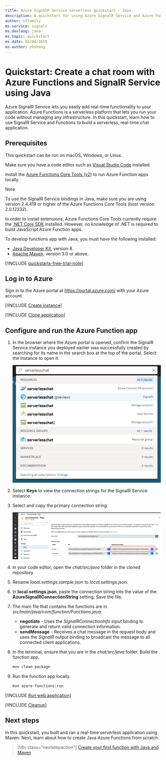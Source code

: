 ```yaml
---
title: Azure SignalR Service serverless quickstart - Java
description: A quickstart for using Azure SignalR Service and Azure Functions to create a chat room.
author: sffamily
ms.service: signalr
ms.devlang: java
ms.topic: quickstart
ms.date: 03/04/2019
ms.author: zhshang
---
```


# Quickstart: Create a chat room with Azure Functions and SignalR Service using Java

Azure SignalR Service lets you easily add real-time functionality to your application. Azure Functions is a serverless platform that lets you run your code without managing any infrastructure. In this quickstart, learn how to use SignalR Service and Functions to build a serverless, real-time chat application.

## Prerequisites

This quickstart can be run on macOS, Windows, or Linux.

Make sure you have a code editor such as [Visual Studio Code](https://code.visualstudio.com/) installed.

Install the [Azure Functions Core Tools (v2)](https://github.com/Azure/azure-functions-core-tools#installing) to run Azure Function apps locally.

> [!NOTE]
> To use the SignalR Service bindings in Java, make sure you are using version 2.4.419 or higher of the Azure Functions Core Tools (host version 2.0.12332).

In order to install extensions, Azure Functions Core Tools currently require the [.NET Core SDK](https://www.microsoft.com/net/download) installed. However, no knowledge of .NET is required to build JavaScript Azure Function apps.

To develop functions app with Java, you must have the following installed:

* [Java Developer Kit](https://www.azul.com/downloads/zulu/), version 8.
* [Apache Maven](https://maven.apache.org), version 3.0 or above.

[!INCLUDE [quickstarts-free-trial-note](../../includes/quickstarts-free-trial-note.md)]

## Log in to Azure

Sign in to the Azure portal at <https://portal.azure.com/> with your Azure account.

[!INCLUDE [Create instance](includes/signalr-quickstart-create-instance.md)]

[!INCLUDE [Clone application](includes/signalr-quickstart-clone-application.md)]

## Configure and run the Azure Function app

1. In the browser where the Azure portal is opened, confirm the SignalR Service instance you deployed earlier was successfully created by searching for its name in the search box at the top of the portal. Select the instance to open it.

    ![Search for the SignalR Service instance](media/signalr-quickstart-azure-functions-csharp/signalr-quickstart-search-instance.png)

1. Select **Keys** to view the connection strings for the SignalR Service instance.

1. Select and copy the primary connection string.

    ![Create SignalR Service](media/signalr-quickstart-azure-functions-javascript/signalr-quickstart-keys.png)

1. In your code editor, open the *chat/src/java* folder in the cloned repository.

1. Rename *local.settings.sample.json* to *local.settings.json*.

1. In **local.settings.json**, paste the connection string into the value of the **AzureSignalRConnectionString** setting. Save the file.

1. The main file that contains the functions are in *src/main/java/com/function/Functions.java*:

    - **negotiate** - Uses the *SignalRConnectionInfo* input binding to generate and return valid connection information.
    - **sendMessage** - Receives a chat message in the request body and uses the *SignalR* output binding to broadcast the message to all connected client applications.

1. In the terminal, ensure that you are in the *chat/src/java* folder. Build the function app.

    ```bash
    mvn clean package
    ```

1. Run the function app locally.

    ```bash
    mvn azure-functions:run
    ```

[!INCLUDE [Run web application](includes/signalr-quickstart-run-web-application.md)]

[!INCLUDE [Cleanup](includes/signalr-quickstart-cleanup.md)]

## Next steps

In this quickstart, you built and ran a real-time serverless application using Maven. Next, learn about how to create Java Azure Functions from scratch.

> [!div class="nextstepaction"]
> [Create your first function with Java and Maven](../azure-functions/functions-create-first-java-maven.md)